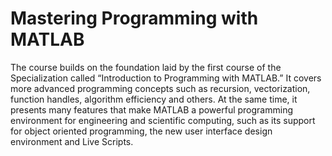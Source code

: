 # Mastering Programming with MATLAB

The course builds on the foundation laid by the first course of the Specialization called “Introduction to Programming with MATLAB.” It covers more advanced programming concepts such as recursion, vectorization, function handles, algorithm efficiency and others. At the same time, it presents many features that make MATLAB a powerful programming environment for engineering and scientific computing, such as  its support for object oriented programming, the new user interface design environment and Live Scripts.
